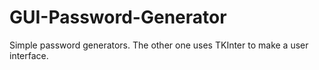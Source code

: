 # GUI-Password-Generator

Simple password generators. The other one uses TKInter to make a user interface.